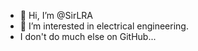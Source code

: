 - 👋 Hi, I’m @SirLRA
- 👀 I’m interested in electrical engineering.
- I don't do much else on GitHub...

<!---
SirLRA/SirLRA is a ✨ special ✨ repository because its `README.md` (this file) appears on your GitHub profile.
You can click the Preview link to take a look at your changes.
--->
